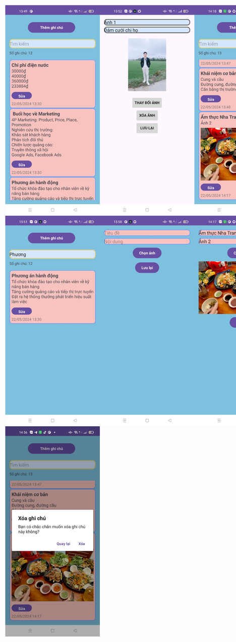 <div style="display: flex; justify-content: space-around;">

  <img src="image.png" alt="alt text" width="300"/>
  <img src="image-1.png" alt="alt text" width="300"/>
 <img src="image-2.png" alt="alt text" width="300"/>

</div>

<div style="display: flex; justify-content: space-around;">
  <img src="image-4.png" alt="alt text" width="300"/>
  <img src="image-5.png" alt="alt text" width="300"/>
 <img src="image-6.png" alt="alt text" width="300"/>
</div>

<img src="image-7.png" alt="alt text" width="300"/>
